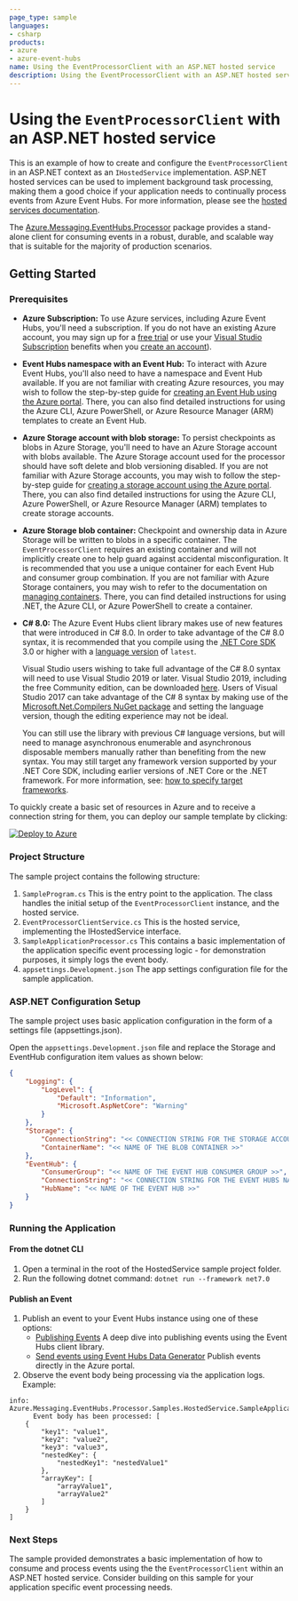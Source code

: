 ```yaml
---
page_type: sample
languages:
- csharp
products:
- azure
- azure-event-hubs
name: Using the EventProcessorClient with an ASP.NET hosted service
description: Using the EventProcessorClient with an ASP.NET hosted service
---
```


# Using the `EventProcessorClient` with an ASP.NET hosted service

This is an example of how to create and configure the `EventProcessorClient` in an ASP.NET context as an `IHostedService` implementation.  ASP.NET hosted services can be used to implement background task processing, making them a good choice if your application needs to continually process events from Azure Event Hubs.  For more information, please see the [hosted services documentation](https://learn.microsoft.com/aspnet/core/fundamentals/host/hosted-services).

The [Azure.Messaging.EventHubs.Processor](https://github.com/Azure/azure-sdk-for-net/blob/main/sdk/eventhub/Azure.Messaging.EventHubs.Processor/README.md) package provides a stand-alone client for consuming events in a robust, durable, and scalable way that is suitable for the majority of production scenarios.

## Getting Started

### Prerequisites

- **Azure Subscription:**  To use Azure services, including Azure Event Hubs, you'll need a subscription.  If you do not have an existing Azure account, you may sign up for a [free trial](https://azure.microsoft.com/free/dotnet/) or use your [Visual Studio Subscription](https://visualstudio.microsoft.com/subscriptions/) benefits when you [create an account](https://azure.microsoft.com/account)).

- **Event Hubs namespace with an Event Hub:** To interact with Azure Event Hubs, you'll also need to have a namespace and Event Hub available.  If you are not familiar with creating Azure resources, you may wish to follow the step-by-step guide for [creating an Event Hub using the Azure portal](https://docs.microsoft.com/azure/event-hubs/event-hubs-create).  There, you can also find detailed instructions for using the Azure CLI, Azure PowerShell, or Azure Resource Manager (ARM) templates to create an Event Hub.

- **Azure Storage account with blob storage:** To persist checkpoints as blobs in Azure Storage, you'll need to have an Azure Storage account with blobs available.  The Azure Storage account used for the processor should have soft delete and blob versioning disabled.  If you are not familiar with Azure Storage accounts, you may wish to follow the step-by-step guide for [creating a storage account using the Azure portal](https://docs.microsoft.com/azure/storage/common/storage-quickstart-create-account?toc=%2Fazure%2Fstorage%2Fblobs%2Ftoc.json&tabs=azure-portal).  There, you can also find detailed instructions for using the Azure CLI, Azure PowerShell, or Azure Resource Manager (ARM) templates to create storage accounts.

- **Azure Storage blob container:** Checkpoint and ownership data in Azure Storage will be written to blobs in a specific container.  The `EventProcessorClient` requires an existing container and will not implicitly create one to help guard against accidental misconfiguration.  It is recommended that you use a unique container for each Event Hub and consumer group combination.  If you are not familiar with Azure Storage containers, you may wish to refer to the documentation on [managing containers](https://docs.microsoft.com/azure/storage/blobs/storage-blob-container-create?tabs=dotnet).  There, you can find detailed instructions for using .NET, the Azure CLI, or Azure PowerShell to create a container.

- **C# 8.0:** The Azure Event Hubs client library makes use of new features that were introduced in C# 8.0.  In order to take advantage of the C# 8.0 syntax, it is recommended that you compile using the [.NET Core SDK](https://dotnet.microsoft.com/download) 3.0 or higher with a [language version](https://docs.microsoft.com/dotnet/csharp/language-reference/configure-language-version#override-a-default) of `latest`. 

  Visual Studio users wishing to take full advantage of the C# 8.0 syntax will need to use Visual Studio 2019 or later.  Visual Studio 2019, including the free Community edition, can be downloaded [here](https://visualstudio.microsoft.com).  Users of Visual Studio 2017 can take advantage of the C# 8 syntax by making use of the [Microsoft.Net.Compilers NuGet package](https://www.nuget.org/packages/Microsoft.Net.Compilers/) and setting the language version, though the editing experience may not be ideal.

  You can still use the library with previous C# language versions, but will need to manage asynchronous enumerable and asynchronous disposable members manually rather than benefiting from the new syntax.  You may still target any framework version supported by your .NET Core SDK, including earlier versions of .NET Core or the .NET framework.  For more information, see: [how to specify target frameworks](https://docs.microsoft.com/dotnet/standard/frameworks#how-to-specify-target-frameworks).  

To quickly create a basic set of resources in Azure and to receive a connection string for them, you can deploy our sample template by clicking:

[![Deploy to Azure](https://aka.ms/deploytoazurebutton)](https://portal.azure.com/#create/Microsoft.Template/uri/https%3A%2F%2Fraw.githubusercontent.com%2FAzure%2Fazure-sdk-for-net%2Fmaster%2Fsdk%2Feventhub%2FAzure.Messaging.EventHubs.Processor%2Fassets%2Fsamples-azure-deploy.json)

### Project Structure

The sample project contains the following structure:

1. `SampleProgram.cs` This is the entry point to the application. The class handles the initial setup of the `EventProcessorClient` instance, and the hosted service.
2. `EventProcessorClientService.cs` This is the hosted service, implementing the IHostedService interface.
3. `SampleApplicationProcessor.cs` This contains a basic implementation of the application specific event processing logic - for demonstration purposes, it simply logs the event body.
4. `appsettings.Development.json` The app settings configuration file for the sample application.

### ASP.NET Configuration Setup

The sample project uses basic application configuration in the form of a settings file (appsettings.json).

Open the `appsettings.Development.json` file and replace the Storage and EventHub configuration item values as shown below:

```json
{
    "Logging": {
        "LogLevel": {
            "Default": "Information",
            "Microsoft.AspNetCore": "Warning"
        }
    },
    "Storage": {
        "ConnectionString": "<< CONNECTION STRING FOR THE STORAGE ACCOUNT >>",
        "ContainerName": "<< NAME OF THE BLOB CONTAINER >>"
    },
    "EventHub": {
        "ConsumerGroup": "<< NAME OF THE EVENT HUB CONSUMER GROUP >>",
        "ConnectionString": "<< CONNECTION STRING FOR THE EVENT HUBS NAMESPACE >>",
        "HubName": "<< NAME OF THE EVENT HUB >>"
    }
}
```

### Running the Application

#### From the dotnet CLI

1. Open a terminal in the root of the HostedService sample project folder.
2. Run the following dotnet command: ```dotnet run --framework net7.0```

#### Publish an Event

1. Publish an event to your Event Hubs instance using one of these options:
    * [Publishing Events](https://github.com/Azure/azure-sdk-for-net/blob/main/sdk/eventhub/Azure.Messaging.EventHubs/samples/Sample04_PublishingEvents.md) A deep dive into publishing events using the Event Hubs client library.
    * [Send events using Event Hubs Data Generator](https://learn.microsoft.com/azure/event-hubs/send-and-receive-events-using-data-generator#send-events-using-event-hubs-data-generator) Publish events directly in the Azure portal.
2. Observe the event body being processing via the application logs. Example:

```
info: Azure.Messaging.EventHubs.Processor.Samples.HostedService.SampleApplicationProcessor[0]
      Event body has been processed: [
    {
        "key1": "value1",
        "key2": "value2",
        "key3": "value3",
        "nestedKey": {
            "nestedKey1": "nestedValue1"
        },
        "arrayKey": [
            "arrayValue1",
            "arrayValue2"
        ]
    }
]
```

### Next Steps

The sample provided demonstrates a basic implementation of how to consume and process events using the the `EventProcessorClient` within an ASP.NET hosted service. Consider building on this sample for your application specific event processing needs.
